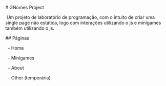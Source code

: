 \# GNomes Project



&nbsp;Um projeto de laboratório de programação, com o intuito de criar uma single page não estática, logo com interações utilizando o js e minigames também utilizando o js.



\## Páginas

&nbsp;   - Home

&nbsp;   - Minigames

&nbsp;   - About

&nbsp;   - Other (temporária)

